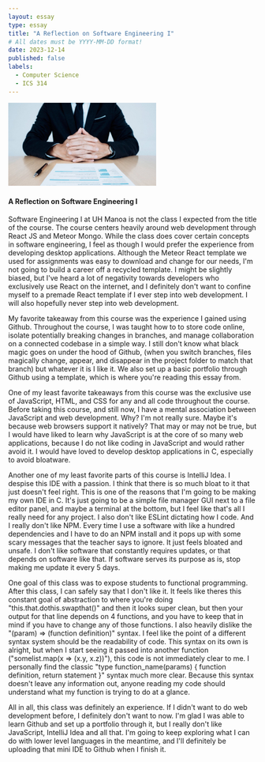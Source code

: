 ```yaml
---
layout: essay
type: essay
title: "A Reflection on Software Engineering I"
# All dates must be YYYY-MM-DD format!
date: 2023-12-14
published: false
labels:
  - Computer Science
  - ICS 314
---
```


<img width="300px" class="rounded float-start pe-4" src="../img/essays/interview.jpg">

#### A Reflection on Software Engineering I

Software Engineering I at UH Manoa is not the class I expected from the title of the course. The course centers heavily around web development through React JS and Meteor Mongo. While the class does cover certain concepts in software engineering, I feel as though I would prefer the experience from developing desktop applications. Although the Meteor React template we used for assignments was easy to download and change for our needs, I'm not going to build a career off a recycled template. I might be slightly biased, but I've heard a lot of negativity towards developers who exclusively use React on the internet, and I definitely don't want to confine myself to a premade React template if I ever step into web development. I will also hopefully never step into web development.

My favorite takeaway from this course was the experience I gained using Github. Throughout the course, I was taught how to to store code online, isolate potentially breaking changes in branches, and manage collaboration on a connected codebase in a simple way. I still don't know what black magic goes on under the hood of Github, (when you switch branches, files magically change, appear, and disappear in the project folder to match that branch) but whatever it is I like it. We also set up a basic portfolio through Github using a template, which is where you're reading this essay from.

One of my least favorite takeaways from this course was the exclusive use of JavaScript, HTML, and CSS for any and all code throughout the course. Before taking this course, and still now, I have a mental association between JavaScript and web development. Why? I'm not really sure. Maybe it's because web browsers support it natively? That may or may not be true, but I would have liked to learn why JavaScript is at the core of so many web applications, because I do not like coding in JavaScript and would rather avoid it. I would have loved to develop desktop applications in C, especially to avoid bloatware.

Another one of my least favorite parts of this course is IntelliJ Idea. I despise this IDE with a passion. I think that there is so much bloat to it that just doesn't feel right. This is one of the reasons that I'm going to be making my own IDE in C. It's just going to be a simple file manager GUI next to a file editor panel, and maybe a terminal at the bottom, but I feel like that's all I really need for any project. I also don't like ESLint dictating how I code. And I really don't like NPM. Every time I use a software with like a hundred dependencies and I have to do an NPM install and it pops up with some scary messages that the teacher says to ignore. It just feels bloated and unsafe. I don't like software that constantly requires updates, or that depends on software like that. If software serves its purpose as is, stop making me update it every 5 days.

One goal of this class was to expose students to functional programming. After this class, I can safely say that I don't like it. It feels like theres this constant goal of abstraction to where you're doing "this.that.dothis.swapthat()" and then it looks super clean, but then your output for that line depends on 4 functions, and you have to keep that in mind if you have to change any of those functions. I also heavily dislike the "(param) => (function definition)" syntax. I feel like the point of a different syntax system should be the readability of code. This syntax on its own is alright, but when I start seeing it passed into another function ("somelist.map(x => (x.y, x.z))"), this code is not immediately clear to me. I personally find the classic "type function_name(params) { function definition, return statement }" syntax much more clear. Because this syntax doesn't leave any information out, anyone reading my code should understand what my function is trying to do at a glance.

All in all, this class was definitely an experience. If I didn't want to do web development before, I definitely don't want to now. I'm glad I was able to learn Github and set up a portfolio through it, but I really don't like JavaScript, IntelliJ Idea and all that. I'm going to keep exploring what I can do with lower level languages in the meantime, and I'll definitely be uploading that mini IDE to Github when I finish it.

